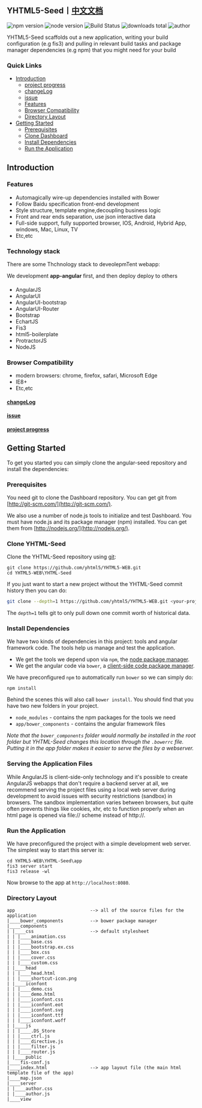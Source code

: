 ## YHTML5-Seed丨[中文文档]
![npm version] ![node version] ![Build Status] ![downloads total] ![author]

YHTML5-Seed scaffolds out a new application, writing your build configuration (e.g fis3)
and pulling in relevant build tasks and package manager dependencies (e.g npm) that you might need for your build   
               

### Quick Links
- [Introduction](#introduction)
    - [project progress]  
    - [changeLog](https://github.com/yhtml5/Dashboard/blob/master/changeLog.md)
    - [issue]
    - [Features](#features)
    - [Browser Compatibility](#browser-compatibility)
    - [Directory Layout](#directory-layout) 
- [Getting Started](#getting-started)
    - [Prerequisites](#prerequisites)
    - [Clone Dashboard](#clone-dashboard)
    - [Install Dependencies](#install-dependencies)
    - [Run the Application](#run-the-application)
    

## Introduction  

### Features  
  * Automagically wire-up dependencies installed with Bower
  * Follow Baidu specification front-end development
  * Style structure, template engine,decoupling business logic
  * Front and rear ends separation, use json interactive data
  * Full-side support, fully supported browser, IOS, Android, Hybrid App, windows, Mac, Linux, TV
  * Etc,etc

### Technology stack

There are some Thchnology stack to deveolepmTent webapp:

We development **app-angular** first, and then deploy deploy to others

#### 


  * AngularJS
  * AngularUI
  * AngularUI-bootstrap
  * AngularUI-Router
  * Bootstrap
  * EchartJS 
  * Fis3
  * html5-boilerplate
  * ProtractorJS
  * NodeJS 

### Browser Compatibility
  * modern browsers: chrome, firefox, safari, Microsoft Edge  
  * IE8+
  * Etc,etc

#### [changeLog] 
#### [issue]
#### [project progress]

## Getting Started  

To get you started you can simply clone the angular-seed repository and install the dependencies:

### Prerequisites  

You need git to clone the Dashboard repository. You can get git from
[http://git-scm.com/](http://git-scm.com/).

We also use a number of node.js tools to initialize and test Dashboard. You must have node.js and
its package manager (npm) installed.  You can get them from [http://nodejs.org/](http://nodejs.org/).
 
### Clone YHTML-Seed  

Clone the YHTML-Seed repository using [git][git]:

```
git clone https://github.com/yhtml5/YHTML5-WEB.git
cd YHTML5-WEB\YHTML-Seed
```

If you just want to start a new project without the YHTML-Seed commit history then you can do:

```bash
git clone --depth=1 https://github.com/yhtml5/YHTML5-WEB.git <your-project-name>
```

The `depth=1` tells git to only pull down one commit worth of historical data.

### Install Dependencies  

We have two kinds of dependencies in this project: tools and angular framework code.  The tools help
us manage and test the application.

* We get the tools we depend upon via `npm`, the [node package manager][npm].
* We get the angular code via `bower`, a [client-side code package manager][bower].

We have preconfigured `npm` to automatically run `bower` so we can simply do:

```
npm install
```

Behind the scenes this will also call `bower install`.  You should find that you have two new
folders in your project.

* `node_modules` - contains the npm packages for the tools we need
* `app/bower_components` - contains the angular framework files

*Note that the `bower_components` folder would normally be installed in the root folder but
YHTML-Seed changes this location through the `.bowerrc` file.  Putting it in the app folder makes
it easier to serve the files by a webserver.*




### Serving the Application Files

While AngularJS is client-side-only technology and it's possible to create AngularJS webapps that don't require a backend server at all,
we recommend serving the project files using a local web server during development to avoid issues with security restrictions (sandbox) in browsers. 
The sandbox implementation varies between browsers, but quite often prevents things like cookies, xhr, etc to function properly when an html page is opened via file:// scheme instead of http://.

### Run the Application  

We have preconfigured the project with a simple development web server.  The simplest way to start
this server is:

```
cd YHTML5-WEB\YHTML-Seed\app 
fis3 server start
fis3 release -wl
```

Now browse to the app at `http://localhost:8080`.

### Directory Layout
```
app                            --> all of the source files for the application
|____bower_components          --> bower package manager
|____components
| |____css                     --> default stylesheet
| | |____animation.css
| | |____base.css
| | |____bootstrap.ex.css
| | |____box.css
| | |____cover.css
| | |____custom.css
| |____head
| | |____head.html
| | |____shortcut-icon.png
| |____iconfont
| | |____demo.css
| | |____demo.html
| | |____iconfont.css
| | |____iconfont.eot
| | |____iconfont.svg
| | |____iconfont.ttf
| | |____iconfont.woff
| |____js
| | |____.DS_Store
| | |____ctrl.js
| | |____directive.js
| | |____filter.js
| | |____router.js
| |____public
|____fis-conf.js
|____index.html                --> app layout file (the main html template file of the app)
|____map.json
|____server
| |____author.css
| |____author.js
|____view

```

[git]: http://git-scm.com/
[bower]: http://bower.io
[npm]: https://www.npmjs.org/
[node]: http://nodejs.org
[protractor]: https://github.com/angular/protractor
[jasmine]: http://jasmine.github.io
[karma]: http://karma-runner.github.io
[travis]: https://travis-ci.org/
[http-server]: https://github.com/nodeapps/http-server

[npm version]:https://img.shields.io/npm/v/npm.svg
[node version]:https://img.shields.io/badge/node-v4.3.2-blue.svg
[Build Status]:https://img.shields.io/travis/twbs/bootstrap/master.svg
[downloads total]:https://img.shields.io/github/downloads/atom/atom/total.svg
[author]:https://img.shields.io/badge/author-yhtml5-blue.svg

[changeLog]:https://github.com/yhtml5/YHTML-Seed/blob/master/changeLog.md
[problem]:https://github.com/yhtml5/YHTML-Seed/blob/master/question.md
[project progress]:https://github.com/yhtml5/YHTML-Seed/issues?q=%E4%BB%BB%E5%8A%A1+is%3Aopen
[issue]:https://github.com/yhtml5/YHTML-Seed/blob/master/changeLog.md


[中文文档]:https://github.com/yhtml5/YHTML5-Seed/blob/master/README_ZH.md